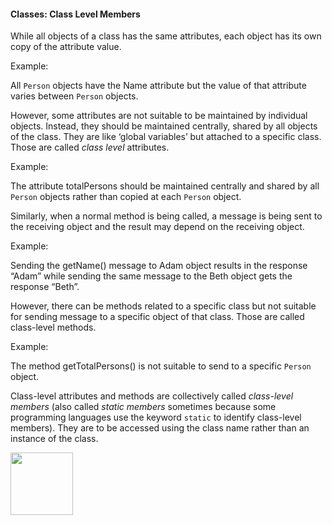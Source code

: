 <link rel="stylesheet" href="{{baseUrl}}/css/textbook.css">

<div class="website-content">

#### Classes: Class Level Members

<div id="main">

While all objects of a class has the same attributes, each object has its own copy of the attribute value.

<tip-box>

Example:

All `Person` objects have the Name attribute but the value of that attribute varies between `Person` objects.

</tip-box>

However, some attributes are not suitable to be maintained by individual objects. Instead, they should be maintained centrally, shared by all objects of the class. They are like ‘global variables’ but attached to a specific class. Those are called _class level_ attributes.

<tip-box>

Example:

The attribute totalPersons should be maintained centrally and shared by all `Person` objects rather than copied at each `Person` object.  

</tip-box>

Similarly, when a normal method is being called, a message is being sent to the receiving object and the result may depend on the receiving object.

<tip-box>

Example:

Sending the getName() message to Adam object results in the response “Adam” while sending the same message to the Beth object gets the response “Beth”.

</tip-box>

However, there can be methods related to a specific class but not suitable for sending message to a specific object of that class. Those are called class-level methods.

<tip-box>

Example:

The method getTotalPersons() is not suitable to send to a specific `Person` object.

</tip-box>

Class-level attributes and methods are collectively called _class-level members_ (also called _static members_ sometimes because some programming languages use the keyword `static` to identify class-level members). They are to be accessed using the class name rather than an instance of the class.

<!-- <dynamic-panel src="../../../uml/classDiagrams/classLevelMembers/topicPanel.md" header="UML: Class Diagrams: Class Level Members" is-open></dynamic-panel> -->

<panel header="UML: Class Diagrams: Class Level Members">
  <include src="../../../uml/classDiagrams/classLevelMembers/topicPanel.md" />
</panel>

<p/>

<img src="{{baseUrl}}/oop/classes/classLevelMembers/images/person.png" height="100" />
<p/>

<!-- extras ------------------------------------------------------------------------------------ -->

<panel header=":paperclip: Extras" expandable type="seamless" expanded>

  <panel header=":mortar_board: Learning Outcomes" expandable type="seamless">
    <include src="exercises.md" />
  </panel>

  <panel header=":package: Resources" expandable type="seamless">
    <include src="resources.md" />
  </panel>

</panel>

</div>
</div>
